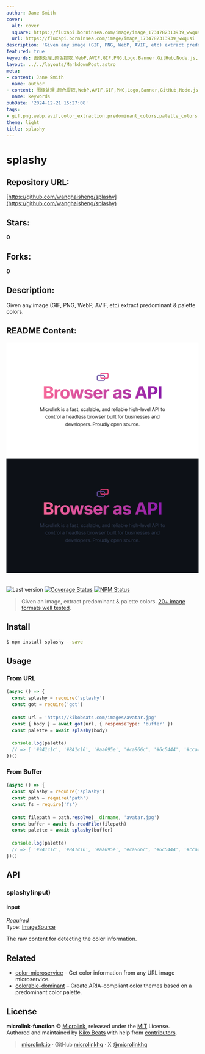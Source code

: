 ```yaml
---
author: Jane Smith
cover:
  alt: cover
  square: https://fluxapi.borninsea.com/image/image_1734782313939_wwqusi
  url: https://fluxapi.borninsea.com/image/image_1734782313939_wwqusi
description: 'Given any image (GIF, PNG, WebP, AVIF, etc) extract predominant & palette colors.'
featured: true
keywords: 图像处理,颜色提取,WebP,AVIF,GIF,PNG,Logo,Banner,GitHub,Node.js,NPM,颜色调色板,色彩分析,微服务,ARIA,MIT许可,contributor列表
layout: ../../layouts/MarkdownPost.astro
meta:
- content: Jane Smith
  name: author
- content: 图像处理,颜色提取,WebP,AVIF,GIF,PNG,Logo,Banner,GitHub,Node.js,NPM,颜色调色板,色彩分析,微服务,ARIA,MIT许可,contributor列表
  name: keywords
pubDate: '2024-12-21 15:27:08'
tags:
- gif,png,webp,avif,color_extraction,predominant_colors,palette_colors,image_processing,js_module,npm_package,microservice,aria_compliance
theme: light
title: splashy
---
```


# splashy

## Repository URL: 
[https://github.com/wanghaisheng/splashy](https://github.com/wanghaisheng/splashy)

## Stars: 
**0**

## Forks: 
**0**

## Description: 
Given any image (GIF, PNG, WebP, AVIF, etc) extract predominant & palette colors.

## README Content: 
<div align="center">
  <img src="https://github.com/microlinkhq/cdn/raw/master/dist/logo/banner.png#gh-light-mode-only" alt="microlink logo">
  <img src="https://github.com/microlinkhq/cdn/raw/master/dist/logo/banner-dark.png#gh-dark-mode-only" alt="microlink logo">
  <br>
  <br>
</div>

![Last version](https://img.shields.io/github/tag/microlinkhq/splashy.svg?style=flat-square)
[![Coverage Status](https://img.shields.io/coveralls/microlinkhq/splashy.svg?style=flat-square)](https://coveralls.io/github/microlinkhq/splashy)
[![NPM Status](https://img.shields.io/npm/dm/splashy.svg?style=flat-square)](https://www.npmjs.org/package/splashy)

> Given an image, extract predominant & palette colors. [20+ image formats well tested](https://github.com/microlinkhq/splashy/tree/master/test/fixtures).

## Install

```bash
$ npm install splashy --save
```

## Usage

### From URL

```js
(async () => {
  const splashy = require('splashy')
  const got = require('got')

  const url = 'https://kikobeats.com/images/avatar.jpg'
  const { body } = await got(url, { responseType: 'buffer' })
  const palette = await splashy(body)

  console.log(palette)
  // => [ '#941c1c', '#841c16', '#aa695e', '#ca866c', '#6c5444', '#cca4a4' ]
})()
```

### From Buffer

```js
(async () => {
  const splashy = require('splashy')
  const path = require('path')
  const fs = require('fs')

  const filepath = path.resolve(__dirname, 'avatar.jpg')
  const buffer = await fs.readFile(filepath)
  const palette = await splashy(buffer)

  console.log(palette)
  // => [ '#941c1c', '#841c16', '#aa695e', '#ca866c', '#6c5444', '#cca4a4' ]
})()
```

## API

### splashy(input)

#### input

*Required*<br>
Type: [ImageSource](https://github.com/akfish/node-vibrant#imagesource)

The raw content for detecting the color information.

## Related

- [color-microservice](https://github.com/Kikobeats/color-microservice) – Get color information from any URL image microservice.
- [colorable-dominant](https://github.com/Kikobeats/colorable-dominant) – Create ARIA-compliant color themes based on a predominant color palette.

## License

**microlink-function** © [Microlink](https://microlink.io), released under the [MIT](https://github.com/microlink/microlink-function/blob/master/LICENSE.md) License.<br>
Authored and maintained by [Kiko Beats](https://kikobeats.com) with help from [contributors](https://github.com/microlink/microlink-function/contributors).

> [microlink.io](https://microlink.io) · GitHub [microlinkhq](https://github.com/microlinkhq) · X [@microlinkhq](https://x.com/microlinkhq)


